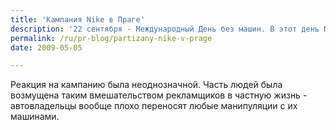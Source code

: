 ```yaml
---
title: 'Кампания Nike в Праге'
description: '22 сентября - Международный День без машин. В этот день Nike устроил в праге свою партизанскую акцию. На 100 машин во всем городе были надеты картонки на переднее колесо, так что казалось что машина "обута" в кроссовку Найк. На лобовое стекло, под дворники, были прикреплены листовки, внешне похожие на полицейские талоны. В этих листовках говорилось, что обувь Найк - лучшее средство передвижения.'
permalink: /ru/pr-blog/partizany-nike-v-prage
date: 2009-05-05

---
```


Реакция на кампанию была неоднозначной. Часть людей была возмущена таким вмешательством рекламщиков в частную жизнь - автовладельцы вообще плохо переносят любые манипуляции с их машинами.

<object width="425" height="344"><param name="movie" value="http://www.youtube.com/v/yFFMdi1-t6Q&hl=ru&fs=1"><param name="allowFullScreen" value="true"><param name="allowscriptaccess" value="always"><embed src="http://www.youtube.com/v/yFFMdi1-t6Q&amp;hl=ru&amp;fs=1" type="application/x-shockwave-flash" allowscriptaccess="always" allowfullscreen="true" width="425" height="344"></embed></object>


